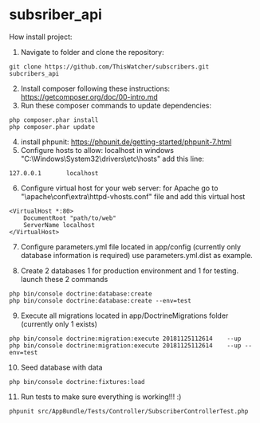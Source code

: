 subsriber_api
=============

How install project:
1) Navigate to folder and clone the repository:
```
git clone https://github.com/ThisWatcher/subscribers.git subcribers_api
```
2) Install composer following these instructions:
https://getcomposer.org/doc/00-intro.md
3) Run these composer commands to update dependencies:
```
php composer.phar install
php composer.phar update
```
4) install phpunit:
https://phpunit.de/getting-started/phpunit-7.html
5) Configure hosts to allow: localhost
in windows "C:\Windows\System32\drivers\etc\hosts" add this line:
```
127.0.0.1       localhost
```
6) Configure virtual host for your web server:
for Apache go to "\apache\conf\extra\httpd-vhosts.conf" file and add this virtual host
```
<VirtualHost *:80>
	DocumentRoot "path/to/web"
	ServerName localhost
</VirtualHost>
```
7) Configure parameters.yml file located in app/config (currently only database information is required)
  use parameters.yml.dist as example.
  
8) Create 2 databases 1 for production environment and 1 for testing. launch these 2 commands
```
php bin/console doctrine:database:create
php bin/console doctrine:database:create --env=test
```
9) Execute all migrations located in app/DoctrineMigrations folder (currently only 1 exists)
```
php bin/console doctrine:migration:execute 20181125112614    --up
php bin/console doctrine:migration:execute 20181125112614    --up --env=test
```
10) Seed database with data
```
php bin/console doctrine:fixtures:load
```
11) Run tests to make sure everything is working!!! :)
```
phpunit src/AppBundle/Tests/Controller/SubscriberControllerTest.php
```
